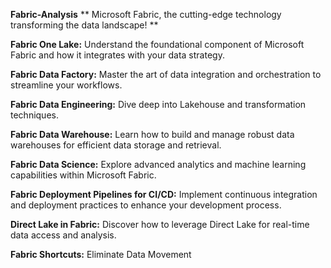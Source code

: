 **Fabric-Analysis**
**
Microsoft Fabric, the cutting-edge technology transforming the data landscape! **

**Fabric One Lake:** Understand the foundational component of Microsoft Fabric and how it integrates with your data strategy.

**Fabric Data Factory:** Master the art of data integration and orchestration to streamline your workflows.

**Fabric Data Engineering:** Dive deep into Lakehouse and transformation techniques.

**Fabric Data Warehouse:** Learn how to build and manage robust data warehouses for efficient data storage and retrieval.

**Fabric Data Science:** Explore advanced analytics and machine learning capabilities within Microsoft Fabric.

**Fabric Deployment Pipelines for CI/CD:** Implement continuous integration and deployment practices to enhance your development process.

**Direct Lake in Fabric:** Discover how to leverage Direct Lake for real-time data access and analysis.

**Fabric Shortcuts:** Eliminate Data Movement 
